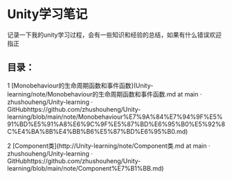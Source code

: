 # Unity学习笔记

记录一下我的unity学习过程，会有一些知识和经验的总结，如果有什么错误欢迎指正

## 目录：

1 [Monobehaviour的生命周期函数和事件函数](Unity-learning/note/Monobehaviour的生命周期函数和事件函数.md at main · zhushouheng/Unity-learning · GitHubhttps://github.com/zhushouheng/Unity-learning/blob/main/note/Monobehaviour%E7%9A%84%E7%94%9F%E5%91%BD%E5%91%A8%E6%9C%9F%E5%87%BD%E6%95%B0%E5%92%8C%E4%BA%8B%E4%BB%B6%E5%87%BD%E6%95%B0.md)

2 [Component类](http://Unity-learning/note/Component类.md at main · zhushouheng/Unity-learning · GitHubhttps://github.com/zhushouheng/Unity-learning/blob/main/note/Component%E7%B1%BB.md)
